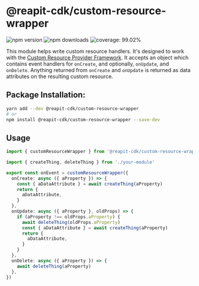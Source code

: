 # @reapit-cdk/custom-resource-wrapper

![npm version](https://img.shields.io/npm/v/@reapit-cdk/custom-resource-wrapper)
![npm downloads](https://img.shields.io/npm/dm/@reapit-cdk/custom-resource-wrapper)
![coverage: 99.02%](https://img.shields.io/badge/coverage-99.02%-green)

This module helps write custom resource handlers. It's designed to work with the [Custom Resource Provider Framework](https://docs.aws.amazon.com/cdk/api/v2/docs/aws-cdk-lib.CustomResource.html). It accepts an object which contains event handlers for `onCreate`, and optionally, `onUpdate`, and `onDelete`. Anything returned from `onCreate` and `onUpdate` is returned as data attributes on the resulting custom resource.

## Package Installation:

```sh
yarn add --dev @reapit-cdk/custom-resource-wrapper
# or
npm install @reapit-cdk/custom-resource-wrapper --save-dev
```

## Usage
```ts
import { customResourceWrapper } from '@reapit-cdk/custom-resource-wrapper'

import { createThing, deleteThing } from './your-module'

export const onEvent = customResourceWrapper({
  onCreate: async ({ aProperty }) => {
    const { aDataAttribute } = await createThing(aProperty)
    return {
      aDataAttribute,
    }
  },
  onUpdate: async ({ aProperty }, oldProps) => {
    if (aProperty !== oldProps.aProperty) {
      await deleteThing(oldProps.aProperty)
      const { aDataAttribute } = await createThing(aProperty)
      return {
        aDataAttribute,
      }
    }
  },
  onDelete: async ({ aProperty }) => {
    await deleteThing(aProperty)
  },
})

```